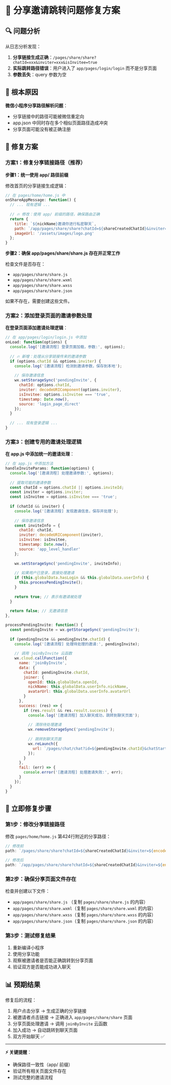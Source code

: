 # 🚀 分享邀请跳转问题修复方案

## 🔍 问题分析

从日志分析发现：
1. **分享链接生成正确**：`/pages/share/share?chatId=xxx&inviter=xxx&isInvitee=true`
2. **实际跳转路径错误**：用户进入了 `app/pages/login/login` 而不是分享页面
3. **参数丢失**：query 参数为空

## 🎯 根本原因

**微信小程序分享路径解析问题**：
- 分享链接中的路径可能被微信重定向
- app.json 中同时存在多个相似页面路径造成冲突
- 分享页面可能没有被正确注册

## 🚀 修复方案

### 方案1：修复分享链接路径（推荐）

**步骤1：统一使用 app/ 路径前缀**

修改首页的分享链接生成逻辑：

```javascript
// 在 pages/home/home.js 中
onShareAppMessage: function() {
  // ... 现有逻辑 ...
  
  // 🔥 修改：使用 app/ 前缀的路径，确保路由正确
  return {
    title: `${nickName}邀请你进行私密聊天`,
    path: `/app/pages/share/share?chatId=${shareCreatedChatId}&inviter=${encodeURIComponent(nickName)}&isInvitee=true`,
    imageUrl: '/assets/images/logo.png'
  };
}
```

**步骤2：确保 app/pages/share/share.js 存在并正常工作**

检查文件是否存在：
- `app/pages/share/share.js`
- `app/pages/share/share.wxml` 
- `app/pages/share/share.wxss`
- `app/pages/share/share.json`

如果不存在，需要创建这些文件。

### 方案2：添加登录页面的邀请参数处理

**在登录页面添加邀请处理逻辑**：

```javascript
// 在 app/pages/login/login.js 中添加
onLoad: function(options) {
  console.log('[邀请流程] 登录页面加载，参数:', options);
  
  // 🔥 新增：处理从分享链接传来的邀请参数
  if (options.chatId && options.inviter) {
    console.log('[邀请流程] 检测到邀请参数，保存到本地');
    
    // 保存邀请信息
    wx.setStorageSync('pendingInvite', {
      chatId: options.chatId,
      inviter: decodeURIComponent(options.inviter),
      isInvitee: options.isInvitee === 'true',
      timestamp: Date.now(),
      source: 'login_page_direct'
    });
  }
  
  // ... 现有登录逻辑 ...
}
```

### 方案3：创建专用的邀请处理逻辑

**在 app.js 中添加统一的邀请处理**：

```javascript
// 在 app.js 中添加方法
handleInviteParams: function(options) {
  console.log('[邀请流程] 处理邀请参数:', options);
  
  // 提取可能的邀请参数
  const chatId = options.chatId || options.inviteId;
  const inviter = options.inviter;
  const isInvitee = options.isInvitee === 'true';
  
  if (chatId && inviter) {
    console.log('[邀请流程] 发现邀请信息，保存并处理');
    
    // 保存邀请信息
    const inviteInfo = {
      chatId: chatId,
      inviter: decodeURIComponent(inviter),
      isInvitee: isInvitee,
      timestamp: Date.now(),
      source: 'app_level_handler'
    };
    
    wx.setStorageSync('pendingInvite', inviteInfo);
    
    // 如果用户已登录，直接处理邀请
    if (this.globalData.hasLogin && this.globalData.userInfo) {
      this.processPendingInvite();
    }
    
    return true; // 表示有邀请被处理
  }
  
  return false; // 无邀请信息
},

processPendingInvite: function() {
  const pendingInvite = wx.getStorageSync('pendingInvite');
  
  if (pendingInvite && pendingInvite.chatId) {
    console.log('[邀请流程] 处理待处理的邀请:', pendingInvite);
    
    // 调用 joinByInvite 云函数
    wx.cloud.callFunction({
      name: 'joinByInvite',
      data: {
        chatId: pendingInvite.chatId,
        joiner: {
          openId: this.globalData.openId,
          nickName: this.globalData.userInfo.nickName,
          avatarUrl: this.globalData.userInfo.avatarUrl
        }
      },
      success: (res) => {
        if (res.result && res.result.success) {
          console.log('[邀请流程] 加入聊天成功，跳转到聊天页面');
          
          // 清除待处理邀请
          wx.removeStorageSync('pendingInvite');
          
          // 跳转到聊天页面
          wx.reLaunch({
            url: `/pages/chat/chat?id=${pendingInvite.chatId}&chatStarted=true&fromInvite=true`
          });
        }
      },
      fail: (err) => {
        console.error('[邀请流程] 处理邀请失败:', err);
      }
    });
  }
}
```

## 🔧 立即修复步骤

### 第1步：修改分享链接路径

修改 `pages/home/home.js` 第424行附近的分享路径：

```javascript
// 修改前
path: `/pages/share/share?chatId=${shareCreatedChatId}&inviter=${encodeURIComponent(nickName)}&isInvitee=true`

// 修改后  
path: `/app/pages/share/share?chatId=${shareCreatedChatId}&inviter=${encodeURIComponent(nickName)}&isInvitee=true`
```

### 第2步：确保分享页面文件存在

检查并创建以下文件：
- `app/pages/share/share.js` （复制 `pages/share/share.js` 的内容）
- `app/pages/share/share.wxml`（复制 `pages/share/share.wxml` 的内容）
- `app/pages/share/share.wxss`（复制 `pages/share/share.wxss` 的内容） 
- `app/pages/share/share.json`（复制 `pages/share/share.json` 的内容）

### 第3步：测试修复结果

1. 重新编译小程序
2. 使用分享功能
3. 观察被邀请者是否能正确跳转到分享页面
4. 验证双方是否能成功进入聊天

## 📊 预期结果

修复后的流程：
1. 用户点击分享 → 生成正确的分享链接
2. 被邀请者点击链接 → 正确进入 `app/pages/share/share` 页面
3. 分享页面处理邀请 → 调用 `joinByInvite` 云函数
4. 加入成功 → 自动跳转到聊天页面
5. 双方开始聊天 ✅

---

**⚡ 关键提醒**：
- 确保路径一致性（app/ 前缀）
- 验证所有相关页面文件存在
- 测试完整的邀请流程 